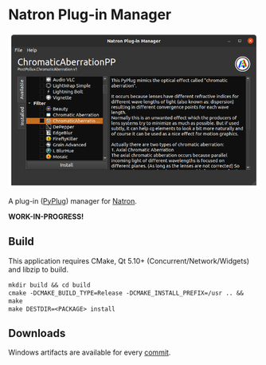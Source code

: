 # Natron Plug-in Manager

![screenshot](docs/screenshot.png)

A plug-in ([PyPlug](https://github.com/NatronGitHub/natron-plugins)) manager for [Natron](https://github.com/NatronGitHub/Natron).

**WORK-IN-PROGRESS!**

## Build

This application requires CMake, Qt 5.10+ (Concurrent/Network/Widgets) and libzip to build.

```
mkdir build && cd build
cmake -DCMAKE_BUILD_TYPE=Release -DCMAKE_INSTALL_PREFIX=/usr .. && make
make DESTDIR=<PACKAGE> install
```

## Downloads

Windows artifacts are available for every [commit](https://github.com/rodlie/NatronPluginManager/actions/workflows/mingw.yml).
